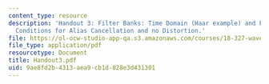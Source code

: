 ```yaml
---
content_type: resource
description: 'Handout 3: Filter Banks: Time Domain (Haar example) and Frequency Domain;
  Conditions for Alias Cancellation and no Distortion.'
file: https://ol-ocw-studio-app-qa.s3.amazonaws.com/courses/18-327-wavelets-filter-banks-and-applications-spring-2003/9ae8fd2b4313aea9cb1d828e3d431301_Handout3.pdf
file_type: application/pdf
resourcetype: Document
title: Handout3.pdf
uid: 9ae8fd2b-4313-aea9-cb1d-828e3d431301
---
```

